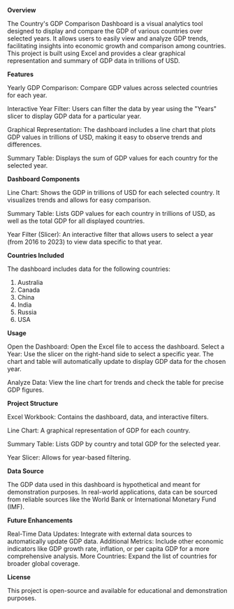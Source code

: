 **Overview**

The Country's GDP Comparison Dashboard is a visual analytics tool designed to display and compare the GDP of various countries over selected years. It allows users to easily view and analyze GDP trends, facilitating insights into economic growth and comparison among countries. This project is built using Excel and provides a clear graphical representation and summary of GDP data in trillions of USD.

**Features**

Yearly GDP Comparison: Compare GDP values across selected countries for each year.

Interactive Year Filter: Users can filter the data by year using the "Years" slicer to display GDP data for a particular year.

Graphical Representation: The dashboard includes a line chart that plots GDP values in trillions of USD, making it easy to observe trends and differences.

Summary Table: Displays the sum of GDP values for each country for the selected year.

**Dashboard Components**

Line Chart: Shows the GDP in trillions of USD for each selected country. It visualizes trends and allows for easy comparison.

Summary Table: Lists GDP values for each country in trillions of USD, as well as the total GDP for all displayed countries.

Year Filter (Slicer): An interactive filter that allows users to select a year (from 2016 to 2023) to view data specific to that year.

**Countries Included**

The dashboard includes data for the following countries:

1. Australia
2. Canada
3. China
4. India
5. Russia
6. USA
   
**Usage**

Open the Dashboard: Open the Excel file to access the dashboard.
Select a Year: Use the slicer on the right-hand side to select a specific year. The chart and table will automatically update to display GDP data for the chosen year.

Analyze Data: View the line chart for trends and check the table for precise GDP figures.

**Project Structure**

Excel Workbook: Contains the dashboard, data, and interactive filters.

Line Chart: A graphical representation of GDP for each country.

Summary Table: Lists GDP by country and total GDP for the selected year.

Year Slicer: Allows for year-based filtering.

**Data Source**

The GDP data used in this dashboard is hypothetical and meant for demonstration purposes. In real-world applications, data can be sourced from reliable sources like the World Bank or International Monetary Fund (IMF).

**Future Enhancements**

Real-Time Data Updates: Integrate with external data sources to automatically update GDP data.
Additional Metrics: Include other economic indicators like GDP growth rate, inflation, or per capita GDP for a more comprehensive analysis.
More Countries: Expand the list of countries for broader global coverage.

**License**

This project is open-source and available for educational and demonstration purposes.
